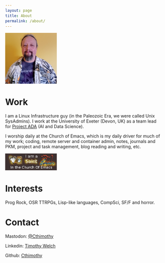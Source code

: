 ```yaml
---
layout: page
title: About
permalink: /about/
---
```

<img src="/tjbw.jpg" alt="me" style="width:33%; height:auto;">

# Work
I am a Linux Infrastructure guy (in the Paleozoic Era, we were called Unix SysAdmins).
I work at the University of Exeter (Devon, UK) as a team lead for [Project ADA](https://www.exeter.ac.uk/research/projectada) (AI and Data Science).

I worship daily at the Church of Emacs, which is my daily driver for much of my work; 
coding, remote server and container admin, notes, journals and PKM, project and task 
management, blog reading and writing, etc.

<img src="/saint-button.png" alt="Church of Emacs" style="width:33%; height:auto;">

# Interests
Prog Rock, OSR TTRPGs, Lisp-like languages, CompSci, SF/F and horror.

# Contact
Mastodon: [@Cthimothy](https://dice.camp/@Cthimothy)

Linkedin: [Timothy Welch](https://www.linkedin.com/in/timjbw/)

Github: [Cthimothy](https://github.com/Cthimothy)
